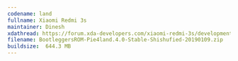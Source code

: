 ```yaml
---
codename: land
fullname: Xiaomi Redmi 3s
maintainer: Dinesh
xdathread: https://forum.xda-developers.com/xiaomi-redmi-3s/development/rom-bootleggers-4-0-t3883927
filename: BootleggersROM-Pie4land.4.0-Stable-Shishufied-20190109.zip
buildsize: 	644.3 MB
---
```

